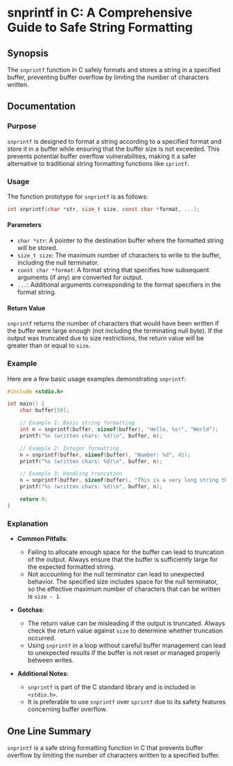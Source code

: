 <!--
Meta Description: # snprintf in C: A Comprehensive Guide to Safe String Formatting ## Synopsis The `snprintf` function in C safely formats and stores a string in a spec...
Meta Keywords: buffer, snprintf, string, size, written
-->

# snprintf in C: A Comprehensive Guide to Safe String Formatting

## Synopsis
The `snprintf` function in C safely formats and stores a string in a specified buffer, preventing buffer overflow by limiting the number of characters written.

## Documentation
### Purpose
`snprintf` is designed to format a string according to a specified format and store it in a buffer while ensuring that the buffer size is not exceeded. This prevents potential buffer overflow vulnerabilities, making it a safer alternative to traditional string formatting functions like `sprintf`.

### Usage
The function prototype for `snprintf` is as follows:

```c
int snprintf(char *str, size_t size, const char *format, ...);
```

#### Parameters
- `char *str`: A pointer to the destination buffer where the formatted string will be stored.
- `size_t size`: The maximum number of characters to write to the buffer, including the null terminator.
- `const char *format`: A format string that specifies how subsequent arguments (if any) are converted for output.
- `...`: Additional arguments corresponding to the format specifiers in the format string.

#### Return Value
`snprintf` returns the number of characters that would have been written if the buffer were large enough (not including the terminating null byte). If the output was truncated due to size restrictions, the return value will be greater than or equal to `size`.

### Example
Here are a few basic usage examples demonstrating `snprintf`:

```c
#include <stdio.h>

int main() {
    char buffer[50];

    // Example 1: Basic string formatting
    int n = snprintf(buffer, sizeof(buffer), "Hello, %s!", "World");
    printf("%s (written chars: %d)\n", buffer, n);

    // Example 2: Integer formatting
    n = snprintf(buffer, sizeof(buffer), "Number: %d", 42);
    printf("%s (written chars: %d)\n", buffer, n);

    // Example 3: Handling truncation
    n = snprintf(buffer, sizeof(buffer), "This is a very long string that might be truncated!");
    printf("%s (written chars: %d)\n", buffer, n);

    return 0;
}
```

### Explanation
- **Common Pitfalls**: 
  - Failing to allocate enough space for the buffer can lead to truncation of the output. Always ensure that the buffer is sufficiently large for the expected formatted string.
  - Not accounting for the null terminator can lead to unexpected behavior. The specified size includes space for the null terminator, so the effective maximum number of characters that can be written is `size - 1`.

- **Gotchas**:
  - The return value can be misleading if the output is truncated. Always check the return value against `size` to determine whether truncation occurred.
  - Using `snprintf` in a loop without careful buffer management can lead to unexpected results if the buffer is not reset or managed properly between writes.

- **Additional Notes**: 
  - `snprintf` is part of the C standard library and is included in `<stdio.h>`.
  - It is preferable to use `snprintf` over `sprintf` due to its safety features concerning buffer overflow.

## One Line Summary
`snprintf` is a safe string formatting function in C that prevents buffer overflow by limiting the number of characters written to a specified buffer.